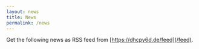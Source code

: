 ```yaml
---
layout: news
title: News
permalink: /news
---
```



Get the following news as RSS feed from [https://dhcpy6d.de/feed](/feed).
